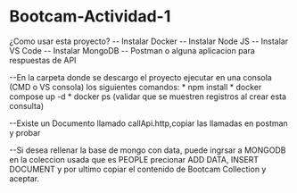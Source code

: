 # Bootcam-Actividad-1
¿Como usar esta proyecto?
-- Instalar Docker
-- Instalar Node JS
-- Instalar VS Code
-- Instalar MongoDB
-- Postman o alguna aplicacion para respuestas de API

--En la carpeta donde se descargo el proyecto ejecutar en una consola (CMD o VS consola) los siguientes comandos:
    * npm install
    * docker compose up -d 
    * docker ps (validar que se muestren registros al crear esta consulta)

--Existe un Documento llamado callApi.http,copiar las llamadas en postman y probar


--Si desea rellenar la base de mongo con data, puede ingrsar a MONGODB en la coleccion usada que es PEOPLE
    precionar ADD DATA, INSERT DOCUMENT y por ultimo copiar el contenido de Bootcam Collection y aceptar.
    


            

